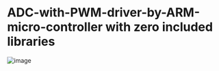 # ADC-with-PWM-driver-by-ARM-micro-controller with zero included libraries

![image](https://user-images.githubusercontent.com/40636325/72637807-c30dce80-396a-11ea-9455-e46d3172bd48.png)
